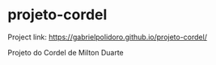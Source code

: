 # projeto-cordel

Project link:
https://gabrielpolidoro.github.io/projeto-cordel/

Projeto do Cordel de Milton Duarte
